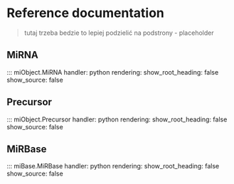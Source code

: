 # Reference documentation
>tutaj trzeba bedzie to lepiej podzielić na podstrony - placeholder

## MiRNA
::: miObject.MiRNA
    handler: python
    rendering:
      show_root_heading: false
      show_source: false
## Precursor
::: miObject.Precursor
    handler: python
    rendering:
      show_root_heading: false
      show_source: false
## MiRBase
::: miBase.MiRBase
    handler: python
    rendering:
      show_root_heading: false
      show_source: false